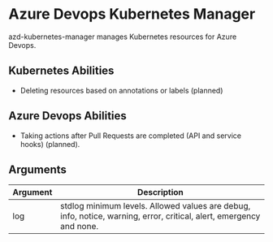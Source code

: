 # Azure Devops Kubernetes Manager

azd-kubernetes-manager manages Kubernetes resources for Azure Devops.

## Kubernetes Abilities

* Deleting resources based on annotations or labels (planned)

## Azure Devops Abilities

* Taking actions after Pull Requests are completed (API and service hooks) (planned).

## Arguments

| Argument  | Description  |
|---|---|
| log | stdlog minimum levels. Allowed values are debug, info, notice, warning, error, critical, alert, emergency and none.  |

